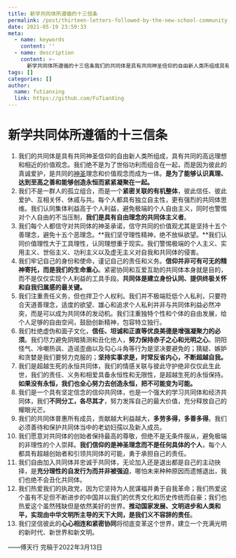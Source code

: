 ```yaml
---
title: 新学共同体所遵循的十三信条
permalink: /post/thirteen-letters-followed-by-the-new-school-community-zvn26q.html
date: 2021-05-19 23:59:33
meta:
  - name: keywords
    content: ''
  - name: description
    content: >-
      新学共同体所遵循的十三信条我们的共同体是具有共同神圣信仰的自由新人类所组成具有共同的高远理想和相近的价值观念。我们绝不是为了世俗功利而组合在一起而是因为彼此的真诚爱护是共同的神圣理念和价值观念而成为一体。是为了能够认识真理达到至高之善和能够创造永恒而紧紧凝聚在一起。我们不是一群人的孤立组合而是一个紧密关联的有机整体彼此信任彼此爱护互相关怀休戚与共。每个人都具有独立自主性更有强烈的共同体思维。我们认同集体利益高于个人利益避免极端的个人自由主义同时也警惕对个人自由的不当压制我们是具有自由理念的共同体主义者。我
tags: []
categories: []
author:
  name: futianxing
  link: https://github.com/FuTianXing
---
```


# 新学共同体所遵循的十三信条

1. 我们的共同体是具有共同神圣信仰的自由新人类所组成，具有共同的高远理想和相近的价值观念。我们绝不是为了世俗功利而组合在一起，而是因为彼此的真诚爱护，是共同的[神圣]()理念和价值观念而成为一体。**是为了能够认识真理、达到至高之善和能够创造永恒而紧紧凝聚在一起。**
2. 我们不是一群人的孤立组合，而是一个**紧密关联的有机整体**，彼此信任、彼此爱护、互相关怀、休戚与共。每个人都具有独立自主性，更有强烈的共同体思维。我们认同集体利益高于个人利益，避免极端的个人自由主义，同时也警惕对个人自由的不当压制，**我们是具有自由理念的共同体主义者**。
3. 我们每个人都信守对共同体的神圣承诺，信守共同的价值观尤其是坚持十五个善理念，避免十五个恶理念。**我们坚守理性精神，绝不放纵欲望。**我们认同价值理性大于工具理性，认同理想重于现实。我们警惕极端的个人主义、实用主义、世俗主义、功利主义以及虚无主义对自我和共同体的侵害。
4. 我们牢记自己的身份和使命，谨记自己的责任和义务。**信仰并非可有可无的精神寄托，而是我们的生命重心**。紧密协同和互爱互助的共同体本身就是目的，而不是仅仅实现个人利益的工具手段。**共同体是建立身份认同、提供终极关怀和自我归属感的最关键。**
5. 我们注重责任义务，但也捍卫个人权利。我们并不极端贬低个人私利，只要符合天道善理念，适度的欲望、雄心和追求个人私利并非与共同体利益必然冲突，而是可以成为共同体的发动机。我们注重独特个性和个体的自由发展，给个人足够的自由空间，鼓励创新精神，包容特立独行。
6. 我们杜绝虚伪和面子文化，**信任、坦诚和正直等优良美德是增强凝聚力的必须**。我们尽力避免阴暗猜测和丑化他人，**努力保持赤子之心和光明之心**。阴阳怪气、冷嘲热讽、造谣歪曲以及勾心斗角等行为是坚决要避免的；猜疑、嫉妒和贪婪是我们要努力克服的；**坚持实事求是，时常反省内心，不断超越自我。**
7. 我们是超越生死的永恒共同体，我们的情感关联与彼此守护绝非仅仅此生此世，我们的责任、义务和相爱具备永恒性和无限性，是超越生死的永恒保持。**如果没有永恒，我们也全心努力去创造永恒，把不可能变为可能。**
8. 我们是一个具有坚定信念的信仰共同体，也是一个强大的学习共同体和经济共同体，我们**不同分工，各尽其才**，努力发挥自己的最大价值，充分释放自己的耀眼光芒。
9. 我们的共同体普惠所有成员，贡献越大利益越大，**多劳多得，多善多得**。我们必须善待和保护共同体当中的老幼妇孺以及新入成员。
10. 我们愿意对共同体的创始者保持最高的尊敬，但绝不是无条件服从，避免极端的非理性的个人崇拜。**我们信仰的是神圣理念而不是任何具体的个人**，每个人都具有超越创始者和引领共同体的可能，勇于承担自己的责任。
11. 我们自由加入共同体并忠诚于共同体，无论加入还是退出都是自己的主动抉择，是**充分理性的自发行为而并非被强迫**，哪怕未来种种原因而遗憾退出，我们也绝不会丑化共同体。
12. 我们热爱我们的执政党，因为它坚持为人民谋福并勇于自我革命；我们热爱这个虽有不足但不断进步的中国并以我们的优秀文化和历史传统而自豪；我们也热爱这个虽然残缺但是依然美好的世界。**推动国家发展、文明进步和人类和平，实现由中华文明所主导的天下大同，是我们义不容辞的责任**。
13. 我们坚信彼此的**心心相连和紧密协同**将彻底变革这个世界，建立一个充满光明的新时代、新世界和新文明。

——傅天行 完稿于2022年3月13日

‍

